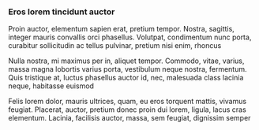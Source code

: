 ### Eros lorem tincidunt auctor

Proin auctor, elementum sapien erat, pretium tempor. Nostra, sagittis, integer mauris convallis orci phasellus. Volutpat, condimentum nunc porta, curabitur sollicitudin ac tellus pulvinar, pretium nisi enim, rhoncus

Nulla nostra, mi maximus per in, aliquet tempor. Commodo, vitae, varius, massa magna lobortis varius porta, vestibulum neque nostra, fermentum. Quis tristique at, luctus phasellus auctor id, nec, malesuada class lacinia neque, habitasse euismod

Felis lorem dolor, mauris ultrices, quam, eu eros torquent mattis, vivamus feugiat. Placerat, auctor, pretium donec proin dui lorem, ligula, lacus cras elementum. Lacinia, facilisis auctor, massa, sem feugiat, dignissim semper


